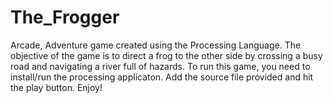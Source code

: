 # The_Frogger
Arcade, Adventure game created using the Processing Language. The objective of the game is to direct a frog to the other side by crossing a busy road and navigating a river full of hazards.
To run this game, you need to install/run the processing applicaton. Add the source file provided and hit the play button.
Enjoy!
